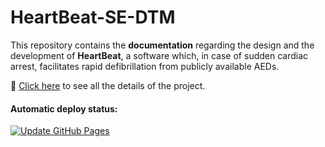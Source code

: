 # HeartBeat-SE-DTM

This repository contains the **documentation** regarding the design and the development of **HeartBeat**, a software which, in case of sudden cardiac arrest, facilitates rapid defibrillation from publicly available AEDs.

:link: [Click here](https://heartbeat-se.github.io/HeartBeat-SE-DTM/) to see all the details of the project.

#### Automatic deploy status:
[![Update GitHub Pages](https://github.com/HeartBeat-SE/HeartBeat-SE-DTM/actions/workflows/gh-pages.yml/badge.svg?branch=main)](https://github.com/HeartBeat-SE/HeartBeat-SE-DTM/actions/workflows/gh-pages.yml/) 
